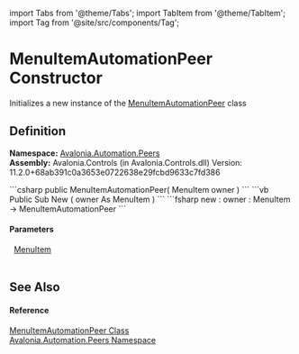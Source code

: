 import Tabs from '@theme/Tabs'; 
import TabItem from '@theme/TabItem'; 
import Tag from '@site/src/components/Tag'; 

# MenuItemAutomationPeer Constructor


Initializes a new instance of the <a href="T_Avalonia_Automation_Peers_MenuItemAutomationPeer">MenuItemAutomationPeer</a> class



## Definition
**Namespace:** <a href="N_Avalonia_Automation_Peers">Avalonia.Automation.Peers</a>  
**Assembly:** Avalonia.Controls (in Avalonia.Controls.dll) Version: 11.2.0+68ab391c0a3653e0722638e29fcbd9633c7fd386

<Tabs groupId="api-code-preview">
<TabItem value="csharp" label="C#">
```csharp
public MenuItemAutomationPeer(
	MenuItem owner
)
```
</TabItem>
<TabItem value="vb" label="VB">
```vb
Public Sub New ( 
	owner As MenuItem
)
```
</TabItem>
<TabItem value="fsharp" label="F#">
```fsharp
new : 
        owner : MenuItem -> MenuItemAutomationPeer
```
</TabItem>
</Tabs>



#### Parameters
<dl><dt>  <a href="T_Avalonia_Controls_MenuItem">MenuItem</a></dt><dd> </dd></dl>

## See Also


#### Reference
<a href="T_Avalonia_Automation_Peers_MenuItemAutomationPeer">MenuItemAutomationPeer Class</a>  
<a href="N_Avalonia_Automation_Peers">Avalonia.Automation.Peers Namespace</a>  
